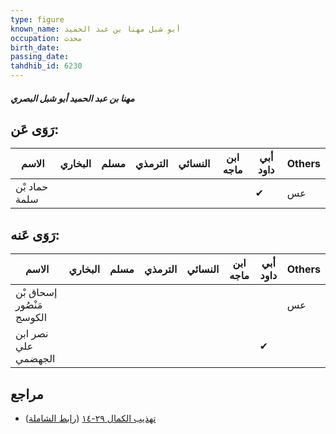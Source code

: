 ```yaml
---
type: figure
known_name: أبو شبل مهنا بن عبد الحميد
occupation: محدث
birth_date:
passing_date:
tahdhib_id: 6230
---
```

##### مهنا بن عبد الحميد أبو شبل البصري

## رَوَى عَن:
| الاسم         | البخاري | مسلم | الترمذي | النسائي | ابن ماجه | أبي داود | Others |
| ------------- | ------- | ---- | ------- | ------- | -------- | -------- | ------ |
| حماد بْن سلمة |         |      |         |         |          | ✔        | عس     |
## رَوَى عَنه:
| الاسم                     | البخاري | مسلم | الترمذي | النسائي | ابن ماجه | أبي داود | Others |
| ------------------------- | ------- | ---- | ------- | ------- | -------- | -------- | ------ |
| إسحاق بْن مَنْصُور الكوسج |         |      |         |         |          |          | عس     |
| نصر ابن علي الجهضمي       |         |      |         |         |          | ✔        |        |
## مراجع
- [تهذيب الكمال ٢٩-١٤](obsidian://open?vault=Tahdhib-al-Kamal&file=Figures/٦٢٣٠-مهنا%20بن%20عبد%20الحميد%20أبو%20شبل%20البصري) ([رابط الشاملة](https://shamela.ws/book/3722/15585))